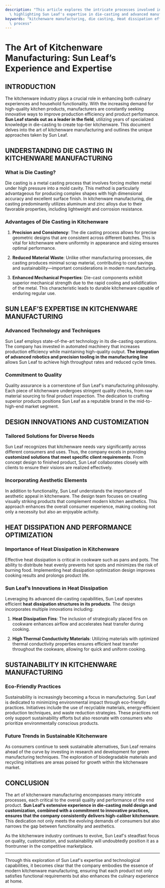 ```yaml
---
description: "This article explores the intricate processes involved in kitchenware manufacturing,\
  \ highlighting Sun Leaf's expertise in die-casting and advanced manufacturing techniques."
keywords: "kitchenware manufacturing, die casting, Heat dissipation efficiency, Die casting\
  \ process"
---
```

# The Art of Kitchenware Manufacturing: Sun Leaf’s Experience and Expertise

## INTRODUCTION

The kitchenware industry plays a crucial role in enhancing both culinary experiences and household functionality. With the increasing demand for high-quality kitchen products, manufacturers are constantly seeking innovative ways to improve production efficiency and product performance. **Sun Leaf stands out as a leader in the field**, utilizing years of specialized knowledge in die-casting to create top-tier kitchenware. This document delves into the art of kitchenware manufacturing and outlines the unique approaches taken by Sun Leaf.

## UNDERSTANDING DIE CASTING IN KITCHENWARE MANUFACTURING

### What is Die Casting?

Die casting is a metal casting process that involves forcing molten metal under high pressure into a mold cavity. This method is particularly advantageous for producing complex shapes with high dimensional accuracy and excellent surface finish. In kitchenware manufacturing, die casting predominantly utilizes aluminum and zinc alloys due to their favorable properties, including lightweight and corrosion resistance.

### Advantages of Die Casting in Kitchenware

1. **Precision and Consistency**: The die casting process allows for precise geometric designs that are consistent across different batches. This is vital for kitchenware where uniformity in appearance and sizing ensures optimal performance.

2. **Reduced Material Waste**: Unlike other manufacturing processes, die casting produces minimal scrap material, contributing to cost savings and sustainability—important considerations in modern manufacturing.

3. **Enhanced Mechanical Properties**: Die-cast components exhibit superior mechanical strength due to the rapid cooling and solidification of the metal. This characteristic leads to durable kitchenware capable of enduring regular use.

## SUN LEAF’S EXPERTISE IN KITCHENWARE MANUFACTURING

### Advanced Technology and Techniques

Sun Leaf employs state-of-the-art technology in its die-casting operations. The company has invested in automated machinery that increases production efficiency while maintaining high-quality output. **The integration of advanced robotics and precision tooling in the manufacturing line** allows Sun Leaf to achieve high throughput rates and reduced cycle times.

### Commitment to Quality

Quality assurance is a cornerstone of Sun Leaf's manufacturing philosophy. Each piece of kitchenware undergoes stringent quality checks, from raw material sourcing to final product inspection. The dedication to crafting superior products positions Sun Leaf as a reputable brand in the mid-to-high-end market segment. 

## DESIGN INNOVATIONS AND CUSTOMIZATION

### Tailored Solutions for Diverse Needs

Sun Leaf recognizes that kitchenware needs vary significantly across different consumers and uses. Thus, the company excels in providing **customized solutions that meet specific client requirements**. From concept design to finished product, Sun Leaf collaborates closely with clients to ensure their visions are realized effectively.

### Incorporating Aesthetic Elements

In addition to functionality, Sun Leaf understands the importance of aesthetic appeal in kitchenware. The design team focuses on creating visually striking products that complement modern kitchen aesthetics. This approach enhances the overall consumer experience, making cooking not only a necessity but also an enjoyable activity.

## HEAT DISSIPATION AND PERFORMANCE OPTIMIZATION

### Importance of Heat Dissipation in Kitchenware

Effective heat dissipation is critical in cookware such as pans and pots. The ability to distribute heat evenly prevents hot spots and minimizes the risk of burning food. Implementing heat dissipation optimization design improves cooking results and prolongs product life.

### Sun Leaf’s Innovations in Heat Dissipation

Leveraging its advanced die-casting capabilities, Sun Leaf operates efficient **heat dissipation structures in its products**. The design incorporates multiple innovations including:

1. **Heat Dissipation Fins**: The inclusion of strategically placed fins on cookware enhances airflow and accelerates heat transfer during cooking.

2. **High Thermal Conductivity Materials**: Utilizing materials with optimized thermal conductivity properties ensures efficient heat transfer throughout the cookware, allowing for quick and uniform cooking.

## SUSTAINABILITY IN KITCHENWARE MANUFACTURING

### Eco-Friendly Practices

Sustainability is increasingly becoming a focus in manufacturing. Sun Leaf is dedicated to minimizing environmental impact through eco-friendly practices. Initiatives include the use of recyclable materials, energy-efficient production techniques, and waste reduction strategies. These practices not only support sustainability efforts but also resonate with consumers who prioritize environmentally conscious products.

### Future Trends in Sustainable Kitchenware

As consumers continue to seek sustainable alternatives, Sun Leaf remains ahead of the curve by investing in research and development for green manufacturing techniques. The exploration of biodegradable materials and recycling initiatives are areas poised for growth within the kitchenware market.

## CONCLUSION

The art of kitchenware manufacturing encompasses many intricate processes, each critical to the overall quality and performance of the end product. **Sun Leaf’s extensive experience in die-casting mold design and customization, combined with a commitment to innovative practices, ensures that the company consistently delivers high-caliber kitchenware**. This dedication not only meets the evolving demands of consumers but also narrows the gap between functionality and aesthetics.

As the kitchenware industry continues to evolve, Sun Leaf's steadfast focus on quality, customization, and sustainability will undoubtedly position it as a frontrunner in the competitive marketplace.

--- 

Through this exploration of Sun Leaf's expertise and technological capabilities, it becomes clear that the company embodies the essence of modern kitchenware manufacturing, ensuring that each product not only satisfies functional requirements but also enhances the culinary experience at home.
